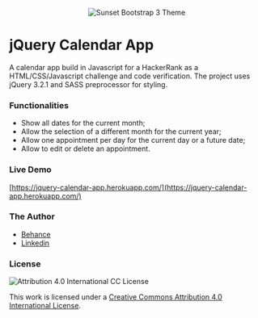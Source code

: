 <p align="center"><img alt="Sunset Bootstrap 3 Theme" src="https://user-images.githubusercontent.com/12038461/50982090-8bf91780-14e3-11e9-94a5-1181ecee3616.png"></p>

# jQuery Calendar App
A calendar app build in Javascript for a HackerRank as a HTML/CSS/Javascript challenge and code verification. The project uses jQuery 3.2.1 and SASS preprocessor for styling.

### Functionalities

* Show all dates for the current month;
* Allow the selection of a different month for the current year;
* Allow one appointment per day for the current day or a future date;
* Allow to edit or delete an appointment.

### Live Demo
[https://jquery-calendar-app.herokuapp.com/](https://jquery-calendar-app.herokuapp.com/)

### The Author
* [Behance](https://www.behance.net/joserogeriofilho)
* [Linkedin](https://www.linkedin.com/in/joserogeriofilho/)

### License
![Attribution 4.0 International CC License](https://i.creativecommons.org/l/by/4.0/88x31.png)

This work is licensed under a [Creative Commons Attribution 4.0 International License](http://creativecommons.org/licenses/by/4.0/).
